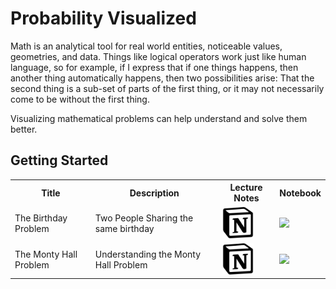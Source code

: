 # Probability Visualized
Math is an analytical tool for real world entities, noticeable values, geometries, and data. Things like logical operators work just like human language, so for example, if I express that if one things happens, then another thing automatically happens, then two possibilities arise: That the second thing is a sub-set of parts of the first thing, or it may not necessarily come to be without the first thing.

Visualizing mathematical problems can help understand and solve them better.



## Getting Started

<table class="tg">
  <tr>
    <th class="tg-yw4l"><b>Title</b></th>
    <th class="tg-yw4l"><b>Description</b></th>
    <th class="tg-yw4l"><b>Lecture Notes</b></th>
    <th class="tg-yw4l"><b>Notebook</b></th>
  </tr>
  
  <tr>
    <td class="tg-yw4l">The Birthday Problem</td>
    <td class="tg-yw4l">Two People Sharing the same birthday</td>
    <td class="tg-yw4l"><a href="https://vaulted-pelican-d82.notion.site/Quantum-Integer-Programming-76235c575d6849fea5d632f73c345742">
   <img src="https://github.com/MonitSharma/MonitSharma/blob/main/notion.svg" width="50" height="50" >
    <td class="tg-yw4l"><a href="https://github.com/MonitSharma/Probability-visualized/tree/main/birthday%20problem">
  <img src="https://upload.wikimedia.org/wikipedia/commons/thumb/1/1b/R_logo.svg/310px-R_logo.svg.png" width = '80' >
</a></td>
  </tr>
  
  <tr>
    <td class="tg-yw4l">The Monty Hall Problem</td>
    <td class="tg-yw4l">Understanding the Monty Hall Problem</td>
    <td class="tg-yw4l"><a href="https://vaulted-pelican-d82.notion.site/The-Monty-Hall-Problem-00c72cbd95934a309d36cbd8f0c5cb52">
   <img src="https://github.com/MonitSharma/MonitSharma/blob/main/notion.svg" width="50" height="50" >
    <td class="tg-yw4l"><a href="https://github.com/MonitSharma/Probability-visualized/tree/main/monty%20hall%20problem">
  <img src="https://upload.wikimedia.org/wikipedia/commons/thumb/1/1b/R_logo.svg/310px-R_logo.svg.png" width = '80' >
</a></td>
  </tr>


 
  </table> 
 

  
 

